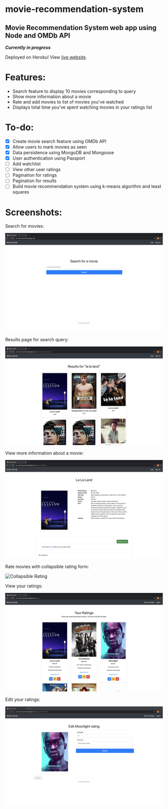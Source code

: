 # movie-recommendation-system
Movie Recommendation System web app using Node and OMDb API
--- 
***Currently in progress***

Deployed on Heroku! View [live website](https://movie-journal.herokuapp.com/).

# Features:
- Search feature to display 10 movies corresponding to query    
- Show more information about a movie   
- Rate and add movies to list of movies you've watched  
- Displays total time you've spent watching movies in your ratings list 

# To-do:
- [x] Create movie search feature using OMDb API
- [x] Allow users to mark movies as seen
- [x] Data persistence using MongoDB and Mongoose
- [x] User authentication using Passport
- [ ] Add watchlist
- [ ] View other user ratings
- [ ] Pagination for ratings
- [ ] Pagination for results
- [ ] Build movie recommendation system using k-means algorithm and least squares

# Screenshots:
Search for movies:   

![Search](./preview/search.png) 

Results page for search query:    

![Results](./preview/results.png) 

View more information about a movie:    

![View movie](./preview/view-movie.png)   

Rate movies with collapsible rating form:  

![Collapsible Rating](./preview/collapsible-rating.gif)

View your ratings:  

![Ratings](./preview/ratings.png)

Edit your ratings:  

![Edit](./preview/edit.png) 
